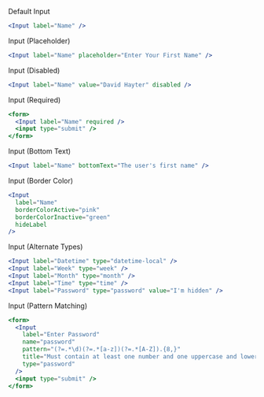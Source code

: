 Default Input

```jsx
<Input label="Name" />
```

Input (Placeholder)

```jsx
<Input label="Name" placeholder="Enter Your First Name" />
```

Input (Disabled)

```jsx
<Input label="Name" value="David Hayter" disabled />
```

Input (Required)

```jsx
<form>
  <Input label="Name" required />
  <input type="submit" />
</form>
```

Input (Bottom Text)

```jsx
<Input label="Name" bottomText="The user's first name" />
```

Input (Border Color)

```jsx
<Input
  label="Name"
  borderColorActive="pink"
  borderColorInactive="green"
  hideLabel
/>
```

Input (Alternate Types)

```jsx
<Input label="Datetime" type="datetime-local" />
<Input label="Week" type="week" />
<Input label="Month" type="month" />
<Input label="Time" type="time" />
<Input label="Password" type="password" value="I'm hidden" />
```

Input (Pattern Matching)

```jsx
<form>
  <Input
    label="Enter Password"
    name="password"
    pattern="(?=.*\d)(?=.*[a-z])(?=.*[A-Z]).{8,}"
    title="Must contain at least one number and one uppercase and lowercase letter, and at least 8 or more characters"
    type="password"
  />
  <input type="submit" />
</form>
```
